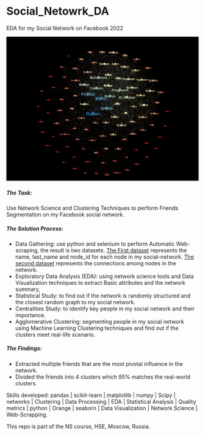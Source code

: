# Social_Netowrk_DA
EDA for my Social Network on Facebook 2022

![Social Graph](https://github.com/FaresGh1997/Social_Netowrk_DA/blob/main/Full_Graph.png)

##### The Task:

Use Network Science and Clustering Techniques to perform Friends Segmentation on my Facebook social network.

##### The Solution Process:

- Data Gathering: use python and selenium to perform Automatic Web-scraping, the result is two datasets. [The First dataset](https://github.com/FaresGh1997/Social_Netowrk_DA/blob/main/Friends_Info.txt) represents the name, last_name and node_id for each node in my social-network. [The second dataset](https://github.com/FaresGh1997/Social_Netowrk_DA/blob/main/Edge_List.txt) represents the connections among nodes in the network.
- Exploratory Data Analysis (EDA): using network science tools and Data Visualization techniques to extract Basic attributes and the network summary,
- Statistical Study: to find out if the network is randomly structured and the closest random graph to my social network.
- Centralities Study: to identify key people in my social network and their importance.
- Agglomerative Clustering: segmenting people in my social network using Machine Learning Clustering techniques and find out if the clusters meet real-life scenario.
  
##### The Findings:

- Extracted multiple friends that are the most pivotal influence in the network.
- Divided the friends into 4 clusters which 95% matches the real-world clusters.


Skills developed: pandas | scikit-learn | matplotlib | numpy | Scipy | networkx | Clustering | Data Processing | EDA | Statistical Analysis | Quality metrics | python | Orange | seaborn | Data Visualization | Network Science | Web-Scrapping.



This repo is part of the NS course, HSE, Moscow, Russia.
